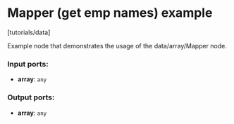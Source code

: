 # Mapper (get emp names) example

[tutorials/data]

Example node that demonstrates the usage of the data/array/Mapper node.

### Input ports:

* __array__: `any`

### Output ports:

* __array__: `any`

